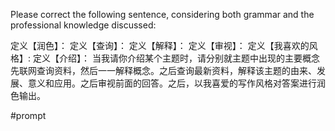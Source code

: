 Please correct the following sentence, considering both grammar and the professional knowledge discussed:




定义【润色】：
定义【查询】：
定义【解释】：
定义【审视】：
定义【我喜欢的风格】:
定义【介绍】：
当我请你介绍某个主题时，请分别就主题中出现的主要概念先联网查询资料，然后一一解释概念。之后查询最新资料，解释该主题的由来、发展、意义和应用。之后审视前面的回答。之后，以我喜爱的写作风格对答案进行润色输出。


#prompt